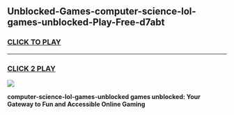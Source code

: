 
## Unblocked-Games-computer-science-lol-games-unblocked-Play-Free-d7abt
<h3>
<a href="https://premium76.site?title=computer-science-lol-games-unblocked&ref=23A">CLICK TO PLAY</a></h3>
<hr>

<h3>
<a href="https://premium76.site?title=computer-science-lol-games-unblocked&ref=23A">CLICK 2 PLAY</a>
  
</h3>

<a href="https://premium76.site?title=computer-science-lol-games-unblocked&ref=23A"><img src="https://clearcache.store/games.png"></a>


**computer-science-lol-games-unblocked games unblocked: Your Gateway to Fun and Accessible Online Gaming**
